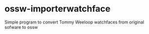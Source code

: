 # ossw-importerwatchface
Simple program to convert Tommy Weeloop watchfaces from original sofware to ossw
